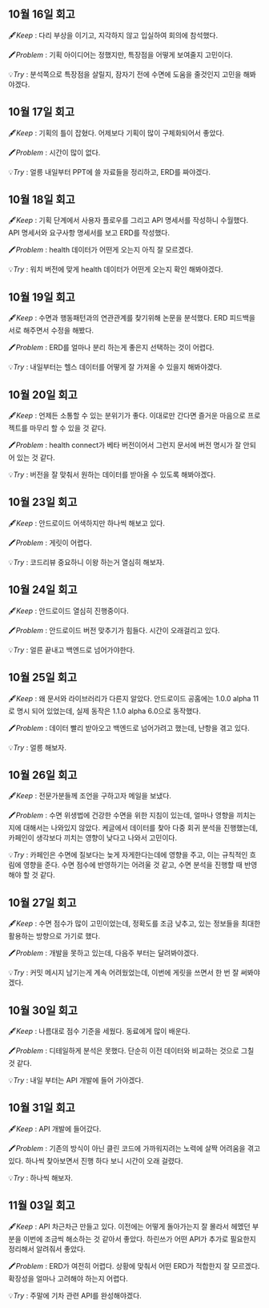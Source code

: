 ## 10월 16일 회고

🖋️*Keep* : 다리 부상을 이기고, 지각하지 않고 입실하여 회의에 참석했다.

🖍️*Problem* : 기획 아이디어는 정했지만, 특장점을 어떻게 보여줄지 고민이다.

💡*Try* : 분석쪽으로 특장점을 살릴지, 잠자기 전에 수면에 도움을 줄것인지 고민을 해봐야겠다.

## 10월 17일 회고

🖋️*Keep* : 기획의 틀이 잡혔다. 어제보다 기획이 많이 구체화되어서 좋았다.

🖍️*Problem* : 시간이 많이 없다. 

💡*Try* : 얼릉 내일부터 PPT에 쓸 자료들을 정리하고, ERD를 짜야겠다.

## 10월 18일 회고

🖋️*Keep* : 기획 단계에서 사용자 플로우를 그리고 API 명세서를 작성하니 수월했다. API 명세서와 요구사항 명세서를 보고 ERD를 작성했다.

🖍️*Problem* : health 데이터가 어떤게 오는지 아직 잘 모르겠다.

💡*Try* : 워치 버전에 맞게 health 데이터가 어떤게 오는지 확인 해봐야겠다.

## 10월 19일 회고

🖋️*Keep* : 수면과 행동패턴과의 연관관계를 찾기위해 논문을 분석했다. ERD 피드백을 서로 해주면서 수정을 해봤다.

🖍️*Problem* : ERD를 얼마나 분리 하는게 좋은지 선택하는 것이 어렵다.

💡*Try* : 내일부터는 헬스 데이터를 어떻게 잘 가져올 수 있을지 해봐야겠다.

## 10월 20일 회고

🖋️*Keep* : 언제든 소통할 수 있는 분위기가 좋다. 이대로만 간다면 즐거운 마음으로 프로젝트를 마무리 할 수 있을 것 같다.

🖍️*Problem* : health connect가 베타 버전이어서 그런지 문서에 버전 명시가 잘 안되어 있는 것 같다. 

💡*Try* : 버전을 잘 맞춰서 원하는 데이터를 받아올 수 있도록 해봐야겠다.

## 10월 23일 회고

🖋️*Keep* : 안드로이드 어색하지만 하나씩 해보고 있다.

🖍️*Problem* : 게릿이 어렵다.

💡*Try* : 코드리뷰 중요하니 이왕 하는거 열심히 해보자.

## 10월 24일 회고

🖋️*Keep* : 안드로이드 열심히 진행중이다.

🖍️*Problem* : 안드로이드 버전 맞추기가 힘들다. 시간이 오래걸리고 있다. 

💡*Try* : 얼른 끝내고 백엔드로 넘어가야한다.

## 10월 25일 회고

🖋️*Keep* : 왜 문서와 라이브러리가 다른지 알았다. 안드로이드 공홈에는 1.0.0 alpha 11로 명시 되어 있었는데, 실제 동작은 1.1.0 alpha 6.0으로 동작했다. 

🖍️*Problem* : 데이터 빨리 받아오고 백엔드로 넘어가려고 했는데, 난항을 겪고 있다.

💡*Try* : 얼릉 해보자.

## 10월 26일 회고

🖋️*Keep* : 전문가분들께 조언을 구하고자 메일을 보냈다.

🖍️*Problem* : 수면 위생법에 건강한 수면을 위한 지침이 있는데, 얼마나 영향을 끼치는지에 대해서는 나와있지 않았다. 케글에서 데이터를 찾아 다중 회귀 분석을 진행했는데, 카페인이 생각보다 끼치는 영향이 낮다고 나와서 고민이다.

💡*Try* : 카페인은 수면에 질보다는 늦게 자게한다는데에 영향을 주고, 이는 규칙적인 흐림에 영향을 준다. 수면 점수에 반영하기는 어려울 것 같고, 수면 분석을 진행할 때 반영해야 할 것 같다.

## 10월 27일 회고

🖋️*Keep* : 수면 점수가 많이 고민이었는데, 정확도를 조금 낮추고, 있는 정보들을 최대한 활용하는 방향으로 가기로 했다.

🖍️*Problem* : 개발을 못하고 있는데, 다음주 부터는 달려봐야겠다.

💡*Try* : 커밋 메시지 남기는게 계속 어려웠었는데, 이번에 게릿을 쓰면서 한 번 잘 써봐야겠다.

## 10월 30일 회고

🖋️*Keep* : 나름대로 점수 기준을 세웠다. 동료에게 많이 배운다.

🖍️*Problem* : 디테일하게 분석은 못했다. 단순히 이전 데이터와 비교하는 것으로 그칠 것 같다.

💡*Try* : 내일 부터는 API 개발에 들어 가야겠다.

## 10월 31일 회고

🖋️*Keep* : API 개발에 들어갔다.

🖍️*Problem* : 기존의 방식이 아닌 클린 코드에 가까워지려는 노력에 살짝 어려움을 겪고 있다. 하나씩 찾아보면서 진행 하다 보니 시간이 오래 걸렸다.

💡*Try* : 하나씩 해보자.

## 11월 03일 회고

🖋️*Keep* : API 차근차근 만들고 있다. 이전에는 어떻게 돌아가는지 잘 몰라서 헤멨던 부분을 이번에 조금씩 해소하는 것 같아서 좋았다. 하린쓰가 어떤 API가 추가로 필요한지 정리해서 알려줘서 좋았다.

🖍️*Problem* : ERD가 여전히 어렵다. 상황에 맞춰서 어떤 ERD가 적합한지 잘 모르겠다. 확장성을 얼마나 고려해야 하는지 어렵다.

💡*Try* : 주말에 기차 관련 API를 완성해야겠다.